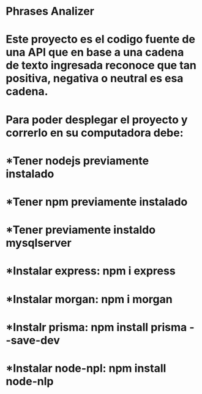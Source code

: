 # Phrases Analizer
# Este proyecto es el codigo fuente de una API que en base a una cadena de texto ingresada reconoce que tan positiva, negativa o neutral es esa cadena.

# Para poder desplegar el proyecto y correrlo en su computadora debe:
#   *Tener nodejs previamente instalado
#   *Tener npm previamente instalado
#   *Tener previamente instaldo mysqlserver
#   *Instalar express: npm i express
#   *Instalar morgan: npm i morgan
#   *Instalr prisma: npm install prisma --save-dev
#   *Instalar node-npl: npm install node-nlp

